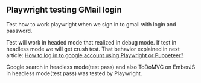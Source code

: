 ## Playwright testing GMail login
Test how to work playwright when we sign in to gmail with login and password.

Test will work in headed mode that realized in debug mode.
If test in headless mode we will get crush test.
That behavior explained in next article:
[How to log in to google account using Playwright or Puppeteer?](https://stackoverflow.com/questions/62491983/how-to-log-in-to-google-account-using-playwright-or-puppeteer)

Google search in headless mode(test pass) and also ToDoMVC on EmberJS in headless mode(test pass) was tested by Playwright.

